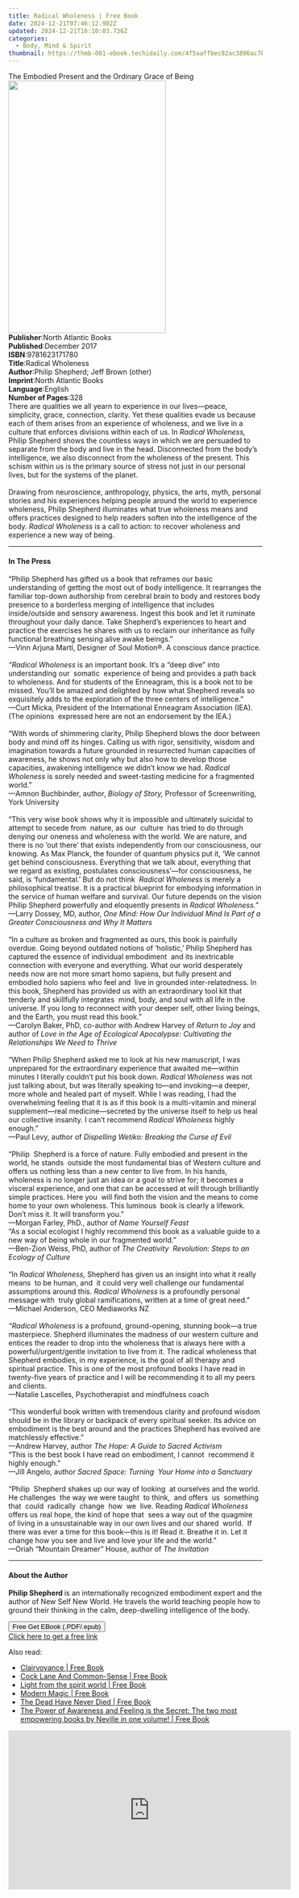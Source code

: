 ```yaml
---
title: Radical Wholeness | Free Book
date: 2024-12-21T07:46:12.902Z
updated: 2024-12-21T16:10:03.736Z
categories:
  - Body, Mind & Spirit
thumbnail: https://thmb-001-ebook.techidaily.com/4f5aaffbec82ac3896ac7bc8fb0aa793247e7044d4e048a0428d25349896e473.jpg
---
```

<main id="book-container">
  <div class="flex flex-col">
    <div class="book-brief flex-1 py-6 px-4 sm:p-6 md:py-10 md:px-8">
      <!-- brief-->
      <div class="book-brief-main">
        The Embodied Present and the Ordinary Grace of Being
      </div>
    </div>
    <div
      class="book-meta-info flex-1 grid gap-4 col-start-1 col-end-3 row-start-1 sm:mb-6 sm:grid-cols-4 lg:gap-6 lg:col-start-2 lg:row-end-6 lg:row-span-6 lg:mb-0"
    >
      <div
        class="book-meta-info-left place-content-center mt-4 p-4 text-sm leading-6 col-start-2 col-span-2 dark:text-slate-400"
      >
        <img
          class="w-full h-500 object-cover rounded-lg sm:h-255 sm:col-span-2 lg:col-span-full"
          src="https://img-001-ebook.techidaily.com/a89492082ecaa6e39b99cada3ab77ea74a1b630ffad0c687922efce440202132.jpg"
          alt=""
          width="312"
          height="500"
        />
      </div>
      <div
        class="book-meta-info-right mt-2 col-start-1 row-start-2 col-span-3 self-center"
      >
        <!-- meta data  -->
        <div class="flex flex-col px-4 md:px-8">
          <div class="flex-1">
            <strong>Publisher</strong>:<span class="px-2"
              >North Atlantic Books</span
            >
          </div>
          <div class="flex-1">
            <strong>Published</strong>:<span class="px-2">December 2017</span>
          </div>
          <div class="flex-1">
            <strong>ISBN</strong>:<span class="px-2">9781623171780</span>
          </div>
          <div class="flex-1">
            <strong>Title</strong>:<span class="px-2">Radical Wholeness</span>
          </div>
          <div class="flex-1">
            <strong>Author</strong>:<span class="px-2"
              >Philip Shepherd; Jeff Brown (other)</span
            >
          </div>
          <div class="flex-1">
            <strong>Imprint</strong>:<span class="px-2"
              >North Atlantic Books</span
            >
          </div>
          <div class="flex-1">
            <strong>Language</strong>:<span class="px-2">English</span>
          </div>
          <div class="flex-1">
            <strong>Number of Pages</strong>:<span class="px-2">328</span>
          </div>
        </div>
      </div>
    </div>
    <div class="book-description flex-1 py-6 px-4 sm:p-6 md:py-10 md:px-8">
      <div class="book-description-main">
        <div accordion-content="" id="description">
          There are qualities we all yearn to experience in our lives—peace,
          simplicity, grace, connection, clarity. Yet these qualities evade us
          because each of them arises from an experience of wholeness, and we
          live in a culture that enforces divisions within each of us. In
          <i>Radical Wholeness,</i> Philip Shepherd shows the countless ways in
          which we are persuaded to separate from the body and live in the head.
          Disconnected from the body’s intelligence, we also disconnect from the
          wholeness of the present. This schism within us is the primary source
          of stress not just in our personal lives, but for the systems of the
          planet.<br /><br />Drawing from neuroscience, anthropology, physics,
          the arts, myth, personal stories and his experiences helping people
          around the world to experience wholeness, Philip Shepherd illuminates
          what true wholeness means and offers practices designed to help
          readers soften into the intelligence of the body.
          <i>Radical Wholeness </i>is a call to action: to recover wholeness and
          experience a new way of being.
        </div>
      </div>
    </div>
    <div class="book-excerpts flex-1 py-6 px-4 sm:p-6 md:py-10 md:px-8">
      <!-- excerpts-->
      <div class="book-excerpts-main">
        <hr />
        <h4 class="placeholder placeholder-heading">
          <span>In The Press</span>
        </h4>
        <p>
          “Philip Shepherd has gifted us a book that reframes our basic
          understanding of getting the most out of body intelligence. It
          rearranges the familiar top-down authorship from cerebral brain to
          body and restores body presence to a borderless merging of
          intelligence that includes inside/outside and sensory awareness.
          Ingest this book and let it ruminate throughout your daily dance. Take
          Shepherd’s experiences to heart and practice the exercises he shares
          with us to reclaim our inheritance as fully functional breathing
          sensing alive awake beings.”<br />
          —Vinn Arjuna Martí, Designer of Soul Motion®. A conscious dance
          practice.<br />
          &nbsp;<br />
          <i>“Radical Wholeness</i> is an important book. It’s a “deep dive”
          into understanding our&nbsp; somatic&nbsp; experience of being and
          provides a path back to wholeness. And for students of the Enneagram,
          this is a book not to be missed. You’ll be amazed and delighted by how
          what Shepherd reveals so exquisitely adds to the exploration of the
          three centers of intelligence.”<br />
          —Curt Micka, President of the International Enneagram Association
          (IEA). (The opinions&nbsp; expressed here are not an endorsement by
          the IEA.)<br />
          &nbsp;<br />
          “With words of shimmering clarity, Philip Shepherd blows the door
          between body and mind off its hinges. Calling us with rigor,
          sensitivity, wisdom and imagination towards a future grounded in
          resurrected human capacities of awareness, he shows not only why but
          also how to develop those capacities, awakening intelligence we didn’t
          know we had. <i>Radical Wholeness</i> is sorely needed and
          sweet-tasting medicine for a fragmented world.”<br />
          —Amnon Buchbinder, author, <i>Biology of Story,</i> Professor of
          Screenwriting, York University<br />
          &nbsp;<br />
          “This very wise book shows why it is impossible and ultimately
          suicidal to attempt to secede from&nbsp; nature, as our&nbsp;
          culture&nbsp; has tried to do through denying our oneness and
          wholeness with the world. We are nature, and there is no ‘out there’
          that exists independently from our consciousness, our knowing. As Max
          Planck, the founder of quantum physics put it, ‘We cannot get behind
          consciousness. Everything that we talk about, everything that we
          regard as existing, postulates consciousness’—for consciousness, he
          said, is ‘fundamental.’ But do not think&nbsp; <i>Radical</i>
          <i>Wholeness</i> is merely a philosophical treatise. It is a practical
          blueprint for embodying information in the service of human welfare
          and survival. Our future depends on the vision Philip Shepherd
          powerfully and eloquently presents in <i>Radical Wholeness.”</i><br />
          —Larry Dossey, MD, author,
          <i
            >One Mind: How Our Individual Mind Is Part of a Greater
            Consciousness and Why It Matters</i
          ><br />
          &nbsp;<br />
          “In a culture as broken and fragmented as ours, this book is painfully
          overdue. Going beyond outdated notions of ‘holistic,’ Philip Shepherd
          has captured the essence of individual embodiment&nbsp; and its
          inextricable connection with everyone and everything. What our world
          desperately needs now are not more smart homo sapiens, but fully
          present and embodied holo sapiens who feel and&nbsp; live in grounded
          inter-relatedness. In this book, Shepherd has provided us with an
          extraordinary tool kit that tenderly and skillfully integrates&nbsp;
          mind, body, and soul with all life in the universe. If you long to
          reconnect with your deeper self, other living beings, and the Earth,
          you must read this book.”<br />
          —Carolyn Baker, PhD, co-author with Andrew Harvey of
          <i>Return to Joy</i> and author of
          <i
            >Love in the Age of Ecological Apocalypse: Cultivating the
            Relationships We Need to Thrive<br /></i
          ><br />
          “When Philip Shepherd asked me to look at his new manuscript, I was
          unprepared for the extraordinary experience that awaited me—within
          minutes I literally couldn’t put his book down.
          <i>Radical Wholeness</i> was not just talking about, but was literally
          speaking to—and invoking—a deeper, more whole and healed part of
          myself. While I was reading, I had the overwhelming feeling that it is
          as if this book is a multi-vitamin and mineral supplement—real
          medicine—secreted by the universe itself to help us heal our
          collective insanity. I can’t recommend <i>Radical Wholeness</i> highly
          enough.”<br />
          —Paul Levy, author of
          <i>Dispelling Wetiko: Breaking the Curse of Evil</i><br />
          &nbsp;<br />
          “Philip&nbsp; Shepherd is a force of nature. Fully embodied and
          present in the world, he stands&nbsp; outside the most fundamental
          bias of Western culture and offers us nothing less than a new center
          to live from. In his hands, wholeness is no longer just an idea or a
          goal to strive for; it becomes a visceral experience, and one that can
          be accessed at will through brilliantly simple practices. Here
          you&nbsp; will find both the vision and the means to come home to your
          own wholeness. This luminous&nbsp; book is clearly a lifework. Don’t
          miss it. It will transform you.”<br />
          —Morgan Farley, PhD., author of <i>Name Yourself Feast</i><br />
          “As a social ecologist I highly recommend this book as a valuable
          guide to a new way of being whole in our fragmented world.”<br />
          —Ben-Zion Weiss, PhD, author of
          <i>The Creativity&nbsp; Revolution: Steps to an Ecology of Culture</i
          ><br />
          &nbsp;<br />
          “In <i>Radical Wholeness,</i> Shepherd has given us an insight into
          what it really means&nbsp; to be human, and&nbsp; it could very well
          challenge our fundamental assumptions around this.
          <i>Radical Wholeness</i> is a profoundly personal message with&nbsp;
          truly global ramifications, written at a time of great need.”<br />
          —Michael Anderson, CEO Mediaworks NZ<br /><br />
          <i>“Radical Wholeness</i> is a profound, ground-opening, stunning
          book—a true masterpiece. Shepherd illuminates the madness of our
          western culture and entices the reader to drop into the wholeness that
          is always here with a powerful/urgent/gentle invitation to live from
          it. The radical wholeness that Shepherd embodies, in my experience, is
          the goal of all therapy and spiritual practice. This is one of the
          most profound books I have read in twenty-five years of practice and I
          will be recommending it to all my peers and clients.<br />
          —Natalie Lascelles, Psychotherapist and mindfulness coach<br />
          &nbsp;<br />
          “This wonderful book written with tremendous clarity and profound
          wisdom should be in the library or backpack of every spiritual seeker.
          Its advice on embodiment is the best around and the practices Shepherd
          has evolved are matchlessly effective.”<br />
          —Andrew Harvey, author <i>The Hope: A Guide to Sacred Activism</i
          ><br />
          “This is the best book I have read on embodiment, I cannot&nbsp;
          recommend it highly enough.”<br />
          —Jill Angelo, author
          <i>Sacred Space: Turning&nbsp; Your Home into a Sanctuary</i><br />
          &nbsp;<br />
          “Philip&nbsp; Shepherd shakes up our way of looking&nbsp; at ourselves
          and the world.&nbsp; He challenges&nbsp; the way we were taught&nbsp;
          to think,&nbsp; and offers&nbsp; us&nbsp; something&nbsp; that&nbsp;
          could&nbsp; radically&nbsp; change&nbsp; how&nbsp; we&nbsp; live.
          Reading <i>Radical Wholeness</i> offers us real hope, the kind of hope
          that&nbsp; sees a way out of the quagmire&nbsp; of living in a
          unsustainable way in our own lives and our shared&nbsp; world.&nbsp;
          If there was ever a time for this book—this is it! Read it. Breathe it
          in. Let it change how you see and live and love your life and the
          world.”<br />
          —Oriah “Mountain Dreamer” House, author of <i>The Invitation</i>
        </p>
      </div>
    </div>
    <div class="book-about-author flex-1 py-6 px-4 sm:p-6 md:py-10 md:px-8">
      <!-- about author-->
      <div class="book-main-author-main">
        <hr />
        <h4 class="placeholder placeholder-heading">
          <span>About the Author</span>
        </h4>
        <p>
          <b>Philip Shepherd </b>is an internationally recognized embodiment
          expert and the author of New Self New World. He travels the world
          teaching people how to ground their thinking in the calm,
          deep-dwelling intelligence of the body.
        </p>
      </div>
    </div>
    <div class="book-free-get flex-1 py-6 px-4 sm:p-6 md:py-10 md:px-8">
      <button
        id="btn-free-get"
        class="bg-blue-500 hover:bg-blue-700 text-white font-bold py-2 px-4 rounded"
      >
        Free Get EBook (.PDF/.epub)
      </button>
      <div id="countdown-display" class="px-2 text-lg mt-2"></div>
      <a
        id="free-link"
        class="hidden bg-blue-500 hover:bg-blue-700 text-white font-bold py-2 px-4 rounded"
        href="https://www.ebooks.com/en-us/book/95708803/radical-wholeness/philip-shepherd/"
        target="_blank"
        >Click here to get a free link</a
      >
    </div>
    <script>
      let countdownTime = 0;
      let countdownInterval = null;
      document
        .getElementById('btn-free-get')
        .addEventListener('click', startCountdown);
      function startCountdown() {
        countdownTime = new Date().getTime() + 60000 * 3;
        countdownInterval = setInterval(updateCountdown, 1000);
        document.getElementById('btn-free-get').disabled = true;
        document
          .getElementById('btn-free-get')
          .classList.add('bg-gray-500', 'cursor-not-allowed');
      }
      function updateCountdown() {
        let currentTime = new Date().getTime();
        let timeLeft = countdownTime - currentTime;
        let secondsLeft = Math.floor(timeLeft / 1000);
        document.getElementById('countdown-display').innerHTML =
          `Remaining time: ${secondsLeft} seconds.`;
        if (secondsLeft <= 0) {
          clearInterval(countdownInterval);
          document.getElementById('btn-free-get').classList.add('hidden');
          document.getElementById('free-link').classList.remove('hidden');
          document.getElementById('countdown-display').innerHTML = '';
        }
      }
    </script>
  </div>
</main>

<ins class="adsbygoogle"
      style="display:block"
      data-ad-client="ca-pub-7571918770474297"
      data-ad-slot="8358498916"
      data-ad-format="auto"
      data-full-width-responsive="true"></ins>
    

<span class="atpl-alsoreadstyle">Also read:</span>
<div><ul>
<li><a href="https://novels-ebooks.techidaily.com/211066277-9789359046464-clairvoyance/"><u>Clairvoyance | Free Book</u></a></li>
<li><a href="https://novels-ebooks.techidaily.com/211066256-9789359043470-cock-lane-and-common-sense/"><u>Cock Lane And Common-Sense | Free Book</u></a></li>
<li><a href="https://novels-ebooks.techidaily.com/211066329-9789359046327-light-from-the-spirit-world/"><u>Light from the spirit world | Free Book</u></a></li>
<li><a href="https://novels-ebooks.techidaily.com/211066330-9789359043319-modern-magic/"><u>Modern Magic | Free Book</u></a></li>
<li><a href="https://novels-ebooks.techidaily.com/211066296-9789359043432-the-dead-have-never-died/"><u>The Dead Have Never Died | Free Book</u></a></li>
<li><a href="https://novels-ebooks.techidaily.com/211066268-9788119623396-the-power-of-awareness-and-feeling-is-the-secret-the-two-most-empowering-books-by-neville-in-one-volume/"><u>The Power of Awareness and Feeling is the Secret: The two most empowering books by Neville in one volume! | Free Book</u></a></li>
</ul></div>

<!-- affiliate ads begin -->
<iframe width="560" height="315" src="https://www.youtube.com/embed/gkdZ3A1mock?si=2zeR5GtTU2VujM_w" title="YouTube video player" frameborder="0" allow="accelerometer; autoplay; clipboard-write; encrypted-media; gyroscope; picture-in-picture; web-share" referrerpolicy="strict-origin-when-cross-origin" allowfullscreen></iframe>
<!-- affiliate ads end -->

